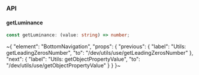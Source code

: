 

### API

#### getLuminance

```ts
const getLuminance: (value: string) => number;
```


~{
  "element": "BottomNavigation",
  "props": {
    "previous": {
      "label": "Utils: getLeadingZerosNumber",
      "to": "/dev/utils/use/getLeadingZerosNumber"
    },
    "next": {
      "label": "Utils: getObjectPropertyValue",
      "to": "/dev/utils/use/getObjectPropertyValue"
    }
  }
}~